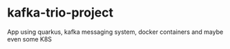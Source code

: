 # kafka-trio-project
App using quarkus, kafka messaging system, docker containers and maybe even some K8S
